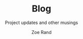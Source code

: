 ---
layout: home
title: "Blog"
subtitle: "Project updates and other musings"
cover-img: /assets/img/path.jpg
thumbnail-img: /assets/img/thumb.png
share-img: /assets/img/path.jpg
tags: [books, test]
author: Zoe Rand
---